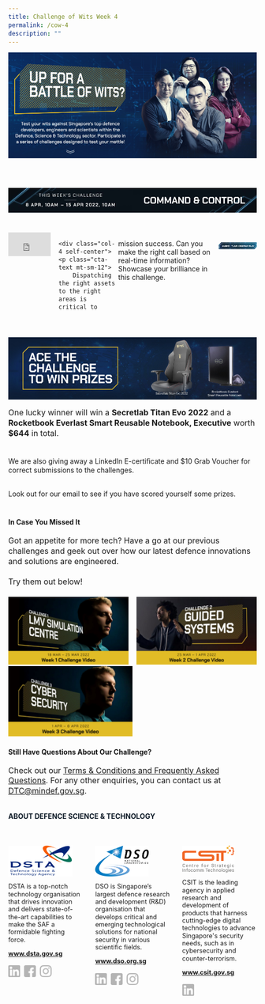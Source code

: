 ```yaml
---
title: Challenge of Wits Week 4
permalink: /cow-4
description: ""
---
```

<style>
	
	.embed-container 
	{ position: relative; padding-bottom: 56.25%; height: 0; overflow: hidden; max-width: 100%; } 
	.embed-container iframe, .embed-container object, .embed-container embed { position: absolute; top: 0; left: 0; width: 100%; height: 100%; }
	
	a[target="_blank"]:after,.float-buttons{
	display:none;}
	
	.bold{
	font-weight:bold;
	}
	.join-benefits,.d-flex{
	display:flex!important;
	}
	
	.mt-60{
	margin-top:60px!important;}
	
		.mt-40{
	margin-top:40px!important;}
	
			.mt-20{
	margin-top:20px!important;}
	
	.mt-8{
	margin-top:8px!important;}
	
	
				.mt-0{
	margin-top:0px!important;}
	
	p.cta-text{
	font-size:1rem;
	line-height:1.3}
	
	p.challenge-text{
		font-size:1rem;
	line-height:1.3}
	
	.self-center{
	align-self:center;}


	@media only screen and (min-width:768px){
	
	.mr-16{
	margin-right:16px;}
	
	.col-6{
	width:50%!important;
	}
	
	.col-8{
	width:66.6%!important;
	}
	
	.col-4{
	width:33.3%!important;
	}
	
	
	
	
	.join-benefits img{
		display:flex;
	width:50%;
	}
	}

	@media only screen and (max-width:767px){
	

	.join-benefits,.flex-column{
	flex-direction:column;

	}
	
	.mt-sm-12{
	margin-top:12px!important;}
	}
	
	
	
</style>
<div class="d-flex flex-column">
	<img src="/images/pageBanner_1_01.jpg" class="col-6"/>
	<img src="/images/pageBanner_1_02.jpg" class="col-6"/>
</div>


<div class="d-flex flex-column mt-60">
	<img src="/images/4_titleChallenge_01.jpg" class="col-6"/>
	<img src="/images/4_titleChallenge_02.jpg" class="col-6"/>
</div>


<div class="d-flex flex-column mt-40">
	<div class="col-8 mr-16">
		<div class="embed-container"><iframe src='https://www.youtube.com/embed/6Gn4OGTvxPo' frameborder='0' allowfullscreen></iframe>
	</div>
	</div>
	
	<div class="col-4 self-center">
	<p class="cta-text mt-sm-12">
		Dispatching the right assets to the right areas is critical to
mission success. Can you make the right call based on real-time information? Showcase your brilliance in this challenge.</p>
	<a href="https://form.gov.sg/621c32d3e5b4960013499b1d" target="_blank"><img src="/images/buttonSubmit.png" class="mt-20"/>
		</a>
	</div>
</div>

<div class="d-flex flex-column mt-40">
	<img src="/images/4_prizeImage_1_01.jpg" class="col-6"/>
	<img src="/images/4_prizeImage_1_02.jpg" class="col-6"/>
</div>

<p class="challenge-text">One lucky winner will win a <b>Secretlab Titan Evo 2022</b> and a <b>Rocketbook Everlast Smart Reusable Notebook,
Executive</b> worth <b>$644</b> in total.<br><br>

We are also giving away a LinkedIn E-certiﬁcate and $10 Grab Voucher for correct submissions to the challenges.<br><br>

Look out for our email to see if you have scored yourself some prizes.
</p>

<h4 class="mt-40 bold">
	In Case You Missed It
</h4>

<p class="challenge-text">
Got an appetite for more tech? Have a go at our previous challenges and geek out over how our latest defence innovations and solutions are engineered.
<br><br>
Try them out below!
	
</p>

<div class="d-flex flex-column mt-20">
	<a href="https://www.youtube.com/watch?v=1c8Z63taquM" target="_blank" class="col-6 mr-16">
		<img src="/images/pastChallenge1.jpg" class=""/>
	</a>
		<a href="https://www.youtube.com/watch?v=8WkOIOieEqg" target="_blank" class="col-6">
		<img src="/images/pastChallenge2.jpg" class=""/>
	</a>
	</div>
	<div class="d-flex flex-column">
		<a href="https://www.youtube.com/watch?v=meMMPPDgFOI" target="_blank" class="col-6 mr-16">
		<img src="/images/pastChallenge3.jpg" class=""/>
	</a>
</div>

<h4 class="mt-20 bold">
	Still Have Questions About Our Challenge?
</h4>
<p class="challenge-text">
Check out our <a href="/terms-conditions-and-frequently-asked-questions" target="_blank">Terms & Conditions and Frequently Asked Questions</a>. For any other enquiries, you can contact us at <a href="mailto:DTC@mindef.gov.sg">DTC@mindef.gov.sg</a>.
</p>

<h4  style="font-weight:bold;margin-top:2rem;color:#0C1926;">ABOUT DEFENCE SCIENCE & TECHNOLOGY</h4>

<style>
	.dst-3-col{display:flex;justify-content:space-between;}
	.dst-col{display:flex;width:30%;flex-direction:column;}
	.dst-col img{
	width:fit-content;
	margin:2rem 0 0 0;
	}
	
	@media (max-width:767px){
	.dst-3-col{
		flex-direction:column;
	}
	
	.dst-col{
	width:100%;}
	}
	
	.social-icon{
	width:24px;
	height:24px;}
	
	.dst-3-col p, .dst-3-col a{
	font-size:0.8rem;line-height:1.2;
	}
	
	.dst-3-col a{
	font-weight:bold;
	}
	
	a.site-url{
	margin:0;
	}
	
	img.social-icon{
	margin-top:1rem;}
	
	.social{
	display:flex;}
	
	.social > a{
	margin:0 8px 0 0;
	}
	
</style>

<div class="dst-3-col">
	<div class="dst-col">
		<img src="/images/dsta-logo-DTCareers.png" style=""/>
			<p >DSTA is a top-notch technology organisation that drives innovation and delivers state-of-the-art capabilities to make the SAF a formidable fighting force.</p>
			<a href="https://www.dsta.gov.sg/home" target="_blank" class="site-url">www.dsta.gov.sg</a>
		<div class="social">
			<a href="https://www.linkedin.com/company/dsta/" target="_blank">
				<img src="/images/icons/linkedin.svg" class="social-icon" />
			</a>
			<a href="https://www.facebook.com/SingaporeDSTA" target="_blank">
				<img src="/images/icons/facebook.svg" class="social-icon" />
			</a>
			<a href="https://www.instagram.com/singaporedsta" target="_blank">
				<img src="/images/icons/instagram.svg" class="social-icon" />
			</a>
		</div>
	</div>
	<div class="dst-col">
		<img src="/images/dso-logo.png" style=""/>
			<p>DSO is Singapore’s largest defence research and development (R&D) organisation that develops critical and emerging technological solutions for national security in various scientific fields. 
</p>
			<a href="https://www.dso.org.sg" class="site-url" target="_blank">www.dso.org.sg</a>
		<div class="social">
			<a href="https://www.linkedin.com/company/dso-national-laboratories" target="_blank">
				<img src="/images/icons/linkedin.svg" class="social-icon" />
			</a>
			<a href="https://www.facebook.com/dso.sg/" target="_blank">
				<img src="/images/icons/facebook.svg" class="social-icon" />
			</a>
			<a href="https://www.instagram.com/discoverdso/" target="_blank">
				<img src="/images/icons/instagram.svg" class="social-icon" />
			</a>
		</div>
	</div>
	<div class="dst-col">
		<img src="/images/csit-logo.png" style=""/>
			<p>CSIT is the leading agency in applied research and development of products that harness cutting-edge digital technologies to advance Singapore's security needs, such as in cybersecurity and counter-terrorism.</p>
			<a href="https://www.csit.gov.sg" target="_blank" class="site-url">www.csit.gov.sg</a>
	<div class="social">
			<a href="https://www.linkedin.com/company/centre-for-strategic-infocomm-technologies/" target="_blank">
				<img src="/images/icons/linkedin.svg" class="social-icon" />
			</a>
		</div>
	</div>
</div>